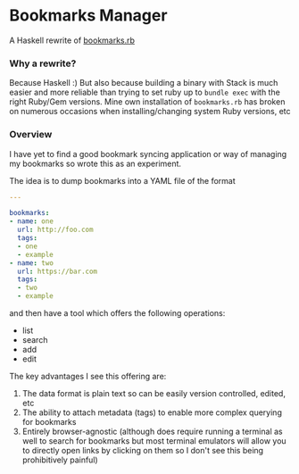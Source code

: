 # Bookmarks Manager

A Haskell rewrite of [bookmarks.rb](https://github.com/TimWSpence/bookmarks.rb)

### Why a rewrite?

Because Haskell :) But also because building a binary with Stack is much
easier and more reliable than trying to set ruby up to `bundle exec` with the right Ruby/Gem
versions. Mine own installation of `bookmarks.rb` has broken on numerous occasions
when installing/changing system Ruby versions, etc

### Overview


I have yet to find a good bookmark syncing application or way of
managing my bookmarks so wrote this as an experiment.

The idea is to dump bookmarks into a YAML file of the format
```yaml
---

bookmarks:
- name: one
  url: http://foo.com
  tags:
  - one
  - example
- name: two
  url: https://bar.com
  tags:
  - two
  - example
```

and then have a tool which offers the following operations:
* list
* search
* add
* edit

The key advantages I see this offering are:
1. The data format is plain text so can be easily version controlled, edited, etc
2. The ability to attach metadata (tags) to enable more complex querying for
   bookmarks
3. Entirely browser-agnostic (although does require running a terminal as well
   to search for bookmarks but most terminal emulators will allow you to directly
   open links by clicking on them so I don't see this being prohibitively painful)
